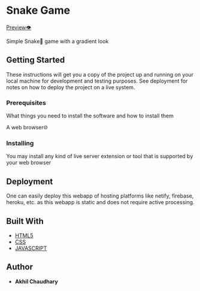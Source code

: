 # Snake Game
[Preview:eye:](https://akhil-chaudhary.github.io/Snake-game/)

Simple Snake:snake: game with a gradient look 

## Getting Started

These instructions will get you a copy of the project up and running on your local machine for development and testing purposes. See deployment for notes on how to deploy the project on a live system.

### Prerequisites

What things you need to install the software and how to install them

A web browser:globe_with_meridians:

### Installing

You may install any kind of live server extension or tool that is supported by your web browser

## Deployment

One can easily deploy this webapp of hosting platforms like netify, firebase, heroku, etc. as this webapp is static and does not require active processing.

## Built With

* [HTML5](https://html.com/)
* [CSS](https://www.codecademy.com/learn/learn-css)
* [JAVASCRIPT](https://www.javascript.com/)

## Author

* **Akhil Chaudhary** 
